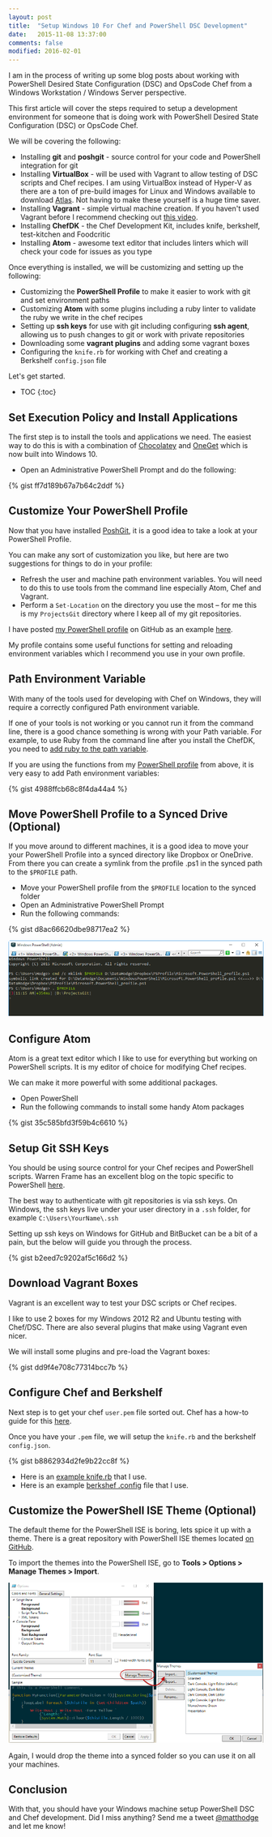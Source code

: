 ```yaml
---
layout: post
title:  "Setup Windows 10 For Chef and PowerShell DSC Development"
date:   2015-11-08 13:37:00
comments: false
modified: 2016-02-01
---
```


I am in the process of writing up some blog posts about working with PowerShell Desired State Configuration (DSC) and OpsCode Chef from a Windows Workstation / Windows Server perspective.

This first article will cover the steps required to setup a development environment for someone that is doing work with PowerShell Desired State Configuration (DSC) or OpsCode Chef.

We will be covering the following:

* Installing **git** and **poshgit** - source control for your code and PowerShell integration for git
* Installing **VirtualBox** - will be used with Vagrant to allow testing of DSC scripts and Chef recipes. I am using VirtualBox instead of Hyper-V as there are a ton of pre-build images for Linux and Windows available to download [Atlas](https://atlas.hashicorp.com/boxes/search). Not having to make these yourself is a huge time saver.
* Installing **Vagrant** - simple virtual machine creation. If you haven't used Vagrant before I recommend checking out [this video](https://www.youtube.com/watch?v=aUew6WauUsI).
* Installing **ChefDK** - the Chef Development Kit, includes knife, berkshelf, test-kitchen and Foodcritic
* Installing **Atom** - awesome text editor that includes linters which will check your code for issues as you type

Once everything is installed, we will be customizing and setting up the following:

* Customizing the **PowerShell Profile** to make it easier to work with git and set environment paths
* Customizing **Atom** with some plugins including a ruby linter to validate the ruby we write in the chef recipes
* Setting up **ssh keys** for use with git including configuring **ssh agent**, allowing us to push changes to git or work with private repositories
* Downloading some **vagrant plugins** and adding some vagrant boxes
* Configuring the `knife.rb` for working with Chef and creating a Berkshelf `config.json` file

Let's get started.

* TOC
{:toc}

## Set Execution Policy and Install Applications

The first step is to install the tools and applications we need. The easiest way to do this is with a combination of [Chocolatey](https://chocolatey.org/) and [OneGet](https://github.com/OneGet/oneget) which is now built into Windows 10.

* Open an Administrative PowerShell Prompt and do the following:

{% gist ff7d189b67a7b64c2ddf %}

## Customize Your PowerShell Profile

Now that you have installed [PoshGit](https://github.com/dahlbyk/posh-git), it is a good idea to take a look at your PowerShell Profile.

You can make any sort of customization you like, but here are two suggestions for things to do in your profile:

* Refresh the user and machine path environment variables. You will need to do this to use tools from the command line especially Atom, Chef and Vagrant.
* Perform a `Set-Location` on the directory you use the most – for me this is my `ProjectsGit` directory where I keep all of my git repositories.

I have posted [my PowerShell profile](https://github.com/MattHodge/MattHodgePowerShell/blob/master/PowerShellProfile/Microsoft.PowerShell_profile.ps1) on GitHub as an example [here](https://github.com/MattHodge/MattHodgePowerShell/blob/master/PowerShellProfile/Microsoft.PowerShell_profile.ps1).

My profile contains some useful functions for setting and reloading environment variables which I recommend you use in your own profile.

## Path Environment Variable

With many of the tools used for developing with Chef on Windows, they will require a correctly configured Path environment variable.

If one of your tools is not working or you cannot run it from the command line, there is a good chance something is wrong with your Path variable. For example, to use Ruby from the command line after you install the ChefDK, you need to [add ruby to the path variable](https://docs.chef.io/install_dk.html#add-ruby-to-path).

If you are using the functions from my [PowerShell profile](https://github.com/MattHodge/MattHodgePowerShell/blob/master/PowerShellProfile/Microsoft.PowerShell_profile.ps1) from above, it is very easy to add Path environment variables:

{% gist 4988ffcb68c8f4da44a4 %}

## Move PowerShell Profile to a Synced Drive (Optional)

If you move around to different machines, it is a good idea to move your your PowerShell Profile into a synced directory like Dropbox or OneDrive. From there you can create a symlink from the profile .ps1 in the synced path to the `$PROFILE` path.

* Move your PowerShell profile from the `$PROFILE` location to the synced folder
* Open an Administrative PowerShell Prompt
* Run the following commands:

{% gist d8ac66620dbe98717ea2 %}

![Symlink to PowerShell Profile](/images/posts/win10_for_chef_and_dsc/mklink_powershell_profile.png "Symlink to PowerShell Profile")

## Configure Atom

Atom is a great text editor which I like to use for everything but working on PowerShell scripts. It is my editor of choice for modifying Chef recipes.

We can make it more powerful with some additional packages.

* Open PowerShell
* Run the following commands to install some handy Atom packages

{% gist 35c585bfd3f59b4c6610 %}

## Setup Git SSH Keys

You should be using source control for your Chef recipes and PowerShell scripts. Warren Frame has an excellent blog on the topic specific to PowerShell [here](https://ramblingcookiemonster.github.io/GitHub-For-PowerShell-Projects/).

The best way to authenticate with git repositories is via ssh keys. On Windows, the ssh keys live under your user directory in a `.ssh` folder, for example `C:\Users\YourName\.ssh`

Setting up ssh keys on Windows for GitHub and BitBucket can be a bit of a pain, but the below will guide you through the process.

{% gist b2eed7c9202af5c166d2 %}

## Download Vagrant Boxes

Vagrant is an excellent way to test your DSC scripts or Chef recipes.

I like to use 2 boxes for my Windows 2012 R2 and Ubuntu testing with Chef/DSC. There are also several plugins that make using Vagrant even nicer.

We will install some plugins and pre-load the Vagrant boxes:

{% gist dd9f4e708c77314bcc7b %}

## Configure Chef and Berkshelf

Next step is to get your chef `user.pem` file sorted out. Chef has a how-to guide for this [here](https://docs.chef.io/install_dk.html#manually-w-o-webui).

Once you have your `.pem` file, we will setup the `knife.rb` and the berkshelf `config.json`.

{% gist b8862934d2fe9b22cc8f %}

* Here is an [example knife.rb](https://github.com/MattHodge/MattHodgePowerShell/blob/master/Chef/knife_example.rb) that I use.
* Here is an example [berkshef .config](https://github.com/MattHodge/MattHodgePowerShell/blob/master/Chef/berkshelf_config_example.json) file that I use.

## Customize the PowerShell ISE Theme (Optional)

The default theme for the PowerShell ISE is boring, lets spice it up with a theme. There is a great repository with PowerShell ISE themes located [on GitHub](https://github.com/marzme/PowerShell_ISE_Themes).

To import the themes into the PowerShell ISE, go to **Tools > Options > Manage Themes > Import**.

![PowerShell ISE Themes](/images/posts/win10_for_chef_and_dsc/powershell_ise_themes.png "PowerShell ISE Themes")

Again, I would drop the theme into a synced folder so you can use it on all your machines.

## Conclusion

With that, you should have your Windows machine setup PowerShell DSC and Chef development. Did I miss anything? Send me a tweet [@matthodge](https://twitter.com/matthodge) and let me know!
